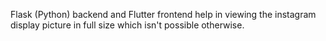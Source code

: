 Flask (Python) backend and Flutter frontend help in viewing the instagram display picture in full size which isn't possible otherwise.
